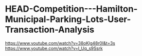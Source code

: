 # HEAD-Competition---Hamilton-Municipal-Parking-Lots-User-Transaction-Analysis
https://www.youtube.com/watch?v=38oKlg48r0I&t=3s
https://www.youtube.com/watch?v=I_Uq_s9Ssrk
